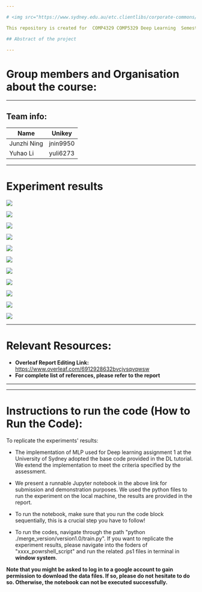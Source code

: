 ```yaml
---

# <img src="https://www.sydney.edu.au/etc.clientlibs/corporate-commons/clientlibs/foundation/resources/corporate-frontend/assets/img/USydLogo.svg" width=15% align=left>  Deep Learning

This repository is created for  COMP4329 COMP5329 Deep Learning  Semester 1 2023, Assignment 1

## Abstract of the project

---
```


# Group members and Organisation about the course:

---

## Team info:

| Name        | Unikey   |
| ----------- | -------- |
| Junzhi Ning | jnin9950 |
| Yuhao Li    | yuli6273 |

---

# Experiment results

![](./src/2023-04-14-18-11-40-image.png)

![](./src/2023-04-14-18-12-06-image.png)

![](./src/2023-04-14-18-12-14-image.png)

![](./src/2023-04-14-18-12-21-image.png)

![](./src/2023-04-14-18-12-28-image.png)

![](./src/2023-04-14-18-12-43-image.png)

![](./src/2023-04-14-18-12-50-image.png)

![](./src/2023-04-14-18-13-05-image.png)

![](./src/2023-04-14-18-13-12-image.png)

![](./src/2023-04-14-18-13-19-image.png)

![](./src/2023-04-14-18-14-54-image.png)



---

# Relevant Resources:

- **Overleaf Report Editing Link:** https://www.overleaf.com/6912928632bvcjvsqvqwsw
- **For complete list of references, please refer to the report** 

---

- ---

# Instructions to run the code (How to Run the Code):

To replicate the experiments' results:

- The implementation of MLP used for Deep learning assignment 1 at the University of Sydney adopted the base code provided in the DL tutorial. We extend the implementation to meet the criteria specified by the assessment.

- We present a runnable Jupyter notebook in the above link for submission and demonstration purposes. We used the python files to run the experiment on the local machine, the results are provided in the report.

- To run the notebook, make sure that you run the code block sequentially, this is a crucial step you have to follow!
- To run the codes, navigate through the path "python ./merge_version/version1.0/train.py". If you want to replicate the experiment results, please navigate into the foders of "xxxx_powrshell_script" and run the related .ps1 files in terminal in **window system**. 

**Note that you might be asked to log in to a google account to gain permission to download the data files. If so, please do not hesitate to do so. Otherwise, the notebook can not be executed successfully.**
